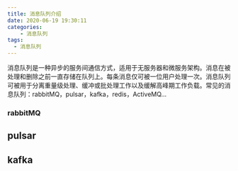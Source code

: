```yaml
---
title: 消息队列介绍
date: 2020-06-19 19:30:11
categories:
    - 消息队列
tags:
  - 消息队列
---
```


​        消息队列是一种异步的服务间通信方式，适用于无服务器和微服务架构。消息在被处理和删除之前一直存储在队列上。每条消息仅可被一位用户处理一次。消息队列可被用于分离重量级处理、缓冲或批处理工作以及缓解高峰期工作负载。常见的消息队列：rabbitMQ，pulsar，kafka，redis，ActiveMQ...

<!-- more -->

### rabbitMQ

## pulsar

## kafka


